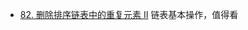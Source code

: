 - [82. 删除排序链表中的重复元素 II](https://github.com/lsill/leetcode/blob/main/c_leetcode/src/list_pra/list_demo.cpp) 链表基本操作，值得看
